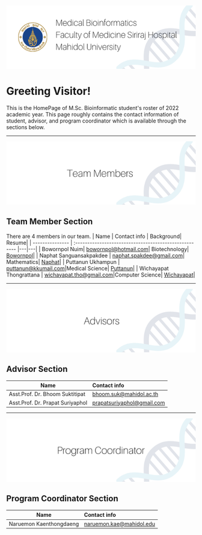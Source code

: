 ![alt text](/resource/1.png)
# Greeting Visitor!
This is the HomePage of M.Sc. Bioinformatic student's roster of 2022 academic year. This page roughly contains the contact information of student, advisor, and program coordinator which is available through the sections below.


***
![alt text](/resource/2.png)

## Team Member Section
There are 4 members in our team. 
| Name        | Contact info                                          | Background| Resume|
| --------------- | :----------------------------------------------------- |---|---|
| Bowornpol Nuim| bowornpol@hotmail.com| Biotechnology| [Bowornpol](Bowornpol/Bowornpol.md)|
| Naphat Sanguansakpakdee | naphat.spakdee@gmail.com| Mathematics| [Naphat](Naphat_(Bam)/resume_Naphat.md)|
| Puttanun Ukhampun | puttanun@kkumail.com|Medical Science| [Puttanun](Puttanun/earth.md)|
| Wichayapat Thongrattana | wichayapat.tho@gmail.com|Computer Science| [Wichayapat](Wichayapat/Wichayapat.md)|


***
![alt text](/resource/3.png)
## Advisor Section
| Name      | Contact info                                          |
| --------------- | :----------------------------------------------------- |
|Asst.Prof. Dr. Bhoom Suktitipat|bhoom.suk@mahidol.ac.th|
|Asst.Prof. Dr. Prapat Suriyaphol|prapatsuriyaphol@gmail.com|


***
![alt text](/resource/4.png)
## Program Coordinator Section
| Name      | Contact info                                          |
| --------------- | :----------------------------------------------------- |
|Naruemon Kaenthongdaeng| naruemon.kae@mahidol.edu|
